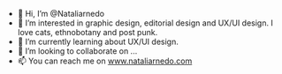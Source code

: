 - 👋 Hi, I’m @Nataliarnedo
- 👀 I’m interested in graphic design, editorial design and UX/UI design. I love cats, ethnobotany and post punk.
- 🌱 I’m currently learning about UX/UI design.
- 💞️ I’m looking to collaborate on ... 
- 📫 You can reach me on www.nataliarnedo.com

<!---
Nataliarnedo/Nataliarnedo is a ✨ special ✨ repository because its `README.md` (this file) appears on your GitHub profile.
You can click the Preview link to take a look at your changes.
--->
